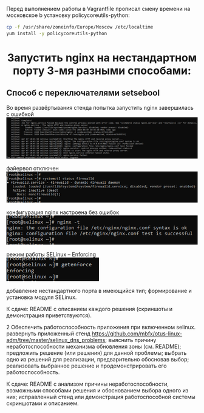 <p>Перед выполнением работы в Vagrantfile прописал смену времени на московское b установку policycoreutils-python:</p>

```bash
cp -f /usr/share/zoneinfo/Europe/Moscow /etc/localtime
yum install -y policycoreutils-python

```

<h1 align="center">Запустить nginx на нестандартном порту 3-мя разными способами:</h1>

<h2 align="left">Способ с переключателями setsebool</h2>
<p>Во время развёртывания стенда попытка запустить nginx завершилась с ошибкой<br>
<img src="./screenshots/1.png"/><img>

файервол отключен<br>
<img src="./screenshots/2.png"/><img>

конфигурация nginx настроена без ошибок<br>
<img src="./screenshots/3.png"/><img>

режим работы SELinux – Enforcing<br>
<img src="./screenshots/4.png"/><img>





</p>
  добавление нестандартного порта в имеющийся тип;
  формирование и установка модуля SELinux.

К сдаче:
  README с описанием каждого решения (скриншоты и демонстрация приветствуются).



2 Обеспечить работоспособность приложения при включенном selinux.
  развернуть приложенный стенд https://github.com/mbfx/otus-linux-adm/tree/master/selinux_dns_problems;
  выяснить причину неработоспособности механизма обновления зоны (см. README);
  предложить решение (или решения) для данной проблемы;
  выбрать одно из решений для реализации, предварительно обосновав выбор;
  реализовать выбранное решение и продемонстрировать его работоспособность.

К сдаче:
  README с анализом причины неработоспособности, возможными способами решения и обоснованием выбора одного из них;
  исправленный стенд или демонстрация работоспособной системы скриншотами и описанием.